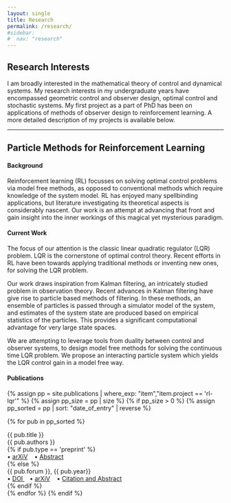 ```yaml
---
layout: single
title: Research
permalink: /research/
#sidebar:
#  nav: "research"
---
```


## Research Interests

I am broadly interested in the mathematical theory of control and dynamical systems. My research interests in my undergraduate years have encompassed geometric control and observer design, optimal control and stochastic systems. My first project as a part of PhD has been on applications of methods of observer design to reinforcement learning. A more detailed description of my projects is available below. 
<!--
My time at the student satellite project introduced me to spacecraft dynamics and control.
-->
<!--
A list of my publications is available <a href="{{ '/publications/' | relative_url }}"> here </a>. 
-->

_____

## Particle Methods for Reinforcement Learning

#### Background
Reinforcement learning (RL) focusses on solving optimal control problems via model free methods, as opposed to conventional methods which require knowledge of the system model. RL has enjoyed many spellbinding applications, but literature investigating its theoretical aspects is considerably nascent. Our work is an attempt at advancing that front and gain insight into the inner workings of this magical yet mysterious paradigm. 

#### Current Work

The focus of our attention is the classic linear quadratic regulator (LQR) problem. LQR is the cornerstone of optimal control theory. Recent efforts in RL have been towards applying traditional methods or inventing new ones, for solving the LQR problem. 

Our work draws inspiration from Kalman filtering, an intricately studied problem in observation theory. Recent advances in Kalman filtering have give rise to particle based methods of filtering. In these methods, an ensemble of particles is passed through a simulator model of the system, and estimates of the system state are produced based on empirical statistics of the particles. This provides a significant computational advantage for very large state spaces. 

We are attempting to leverage tools from duality between control and observer systems, to design model free methods for solving the continuous time LQR problem. We propose an interacting particle system which yields the LQR control gain in a model free way. 

#### Publications

{% assign pp = site.publications | where_exp: "item","item.project == 'rl-lqr'" %}
{% assign pp_size = pp | size %}
{% if pp_size > 0 %}
{% assign pp_sorted = pp | sort: "date_of_entry" | reverse %}
<!-- <h3 class="mt-4" id="pp">Preprints</h3> -->
{% for pub in pp_sorted %}
<div class="pubitem">
  <div class="pubtitle">
    {{ pub.title }}
  </div>
  <div class="pubauthors">
    {{ pub.authors }}
  </div>
  {% if pub.type == 'preprint' %}
  <div class="publinks">
  &#8226; <a href="{{pub.arxiv}}">arXiV</a>
    &nbsp;&nbsp; &#8226; <a href="{{pub.url | relative_url }}">Abstract</a>
  </div>
  {% else %}
  <div>
    <div class="pubinfo">
      {{ pub.forum }}, {{ pub.year}}
    </div>
    <div class="publinks">
    &#8226; <a href="{{pub.doi}}"> DOI </a>&nbsp;&nbsp; &#8226; <a href="{{pub.arxiv}}">arXiV</a>
      &nbsp;&nbsp; &#8226; <a href="{{pub.url | relative_url }}">Citation and Abstract</a>
    </div>
  </div>
  {% endif %}
</div>
{% endfor %}
{% endif %}
